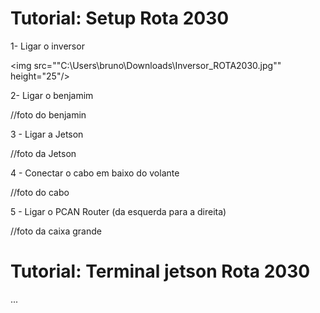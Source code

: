 # Tutorial: Setup Rota 2030  
1- Ligar o inversor

<img src=""C:\Users\bruno\Downloads\Inversor_ROTA2030.jpg"" height="25"/>

2- Ligar o benjamim

//foto do benjamin

3 - Ligar a Jetson

//foto da Jetson

4 - Conectar o cabo em baixo do volante

//foto do cabo

5 - Ligar o PCAN Router (da esquerda para a direita)

//foto da caixa grande

# Tutorial: Terminal jetson Rota 2030

...
